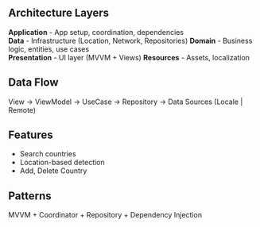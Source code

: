 
## Architecture Layers

**Application** - App setup, coordination, dependencies  
**Data** - Infrastructure (Location, Network, Repositories)
**Domain** - Business logic, entities, use cases  
**Presentation** - UI layer (MVVM + Views)
**Resources** - Assets, localization

## Data Flow

View → ViewModel → UseCase → Repository → Data Sources (Locale | Remote)

## Features

- Search countries
- Location-based detection
- Add, Delete Country 

## Patterns

MVVM + Coordinator + Repository + Dependency Injection
